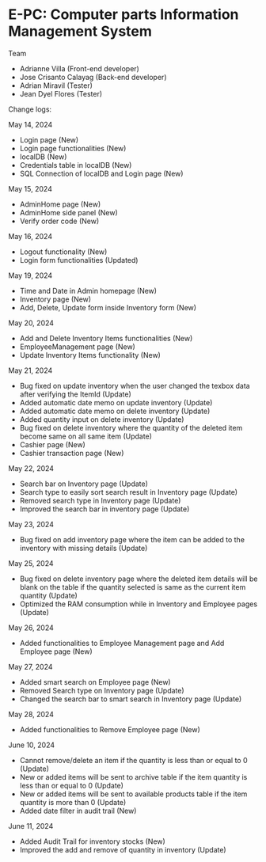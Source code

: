 # E-PC: Computer parts Information Management System

Team
- Adrianne Villa (Front-end developer)
- Jose Crisanto Calayag (Back-end developer)
- Adrian Miravil (Tester)
- Jean Dyel Flores (Tester)


Change logs:

May 14, 2024
- Login page (New)
- Login page functionalities (New)
- localDB (New)
- Credentials table in localDB (New)
- SQL Connection of localDB and Login page (New)

May 15, 2024
- AdminHome page (New)
- AdminHome side panel (New)
- Verify order code (New)

May 16, 2024
- Logout functionality (New)
- Login form functionalities (Updated)

May 19, 2024
- Time and Date in Admin homepage (New)
- Inventory page (New)
- Add, Delete, Update form inside Inventory form (New)

May 20, 2024
- Add and Delete Inventory Items functionalities (New)
- EmployeeManagement page (New)
- Update Inventory Items functionality (New)

May 21, 2024
- Bug fixed on update inventory when the user changed the texbox data after verifying the ItemId (Update)
- Added automatic date memo on update inventory (Update)
- Added automatic date memo on delete inventory (Update)
- Added quantity input on delete inventory (Update)
- Bug fixed on delete inventory where the quantity of the deleted item become same on all same item (Update)
- Cashier page (New)
- Cashier transaction page (New)

May 22, 2024
- Search bar on Inventory page (Update)
- Search type to easily sort search result in Inventory page (Update)
- Removed search type in Inventory page (Update)
- Improved the search bar in inventory page (Update)

May 23, 2024
- Bug fixed on add inventory page where the item can be added to the inventory with missing details (Update)

May 25, 2024
- Bug fixed on delete inventory page where the deleted item details will be blank on the table if the quantity selected is same as the current item quantity (Update)
- Optimized the RAM consumption while in Inventory and Employee pages (Update)

May 26, 2024
- Added functionalities to Employee Management page and Add Employee page (New)

May 27, 2024
- Added smart search on Employee page (New)
- Removed Search type on Inventory page (Update)
- Changed the search bar to smart search in Inventory page (Update)

May 28, 2024
- Added functionalities to Remove Employee page (New)

June 10, 2024
- Cannot remove/delete an item if the quantity is less than or equal to 0 (Update)
- New or added items will be sent to archive table if the item quantity is less than or equal to 0 (Update)
- New or added items will be sent to available products table if the item quantity is more than 0 (Update)
- Added date filter in audit trail (New)

June 11, 2024
- Added Audit Trail for inventory stocks (New)
- Improved the add and remove of quantity in inventory (Update)
